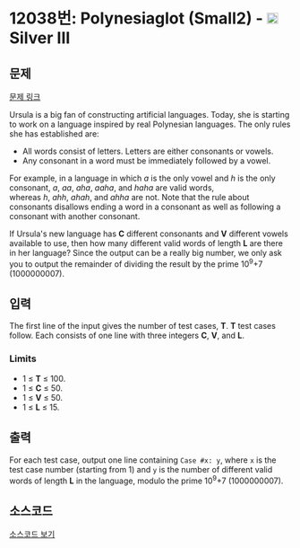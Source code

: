 # 12038번: Polynesiaglot (Small2) - <img src="https://static.solved.ac/tier_small/8.svg" style="height:20px" /> Silver III

<!-- performance -->

<!-- 문제 제출 후 깃허브에 푸시를 했을 때 제출한 코드의 성능이 입력될 공간입니다.-->

<!-- end -->

## 문제

[문제 링크](https://boj.kr/12038)


<p>Ursula is a big fan of constructing artificial languages. Today, she is starting to work on a language inspired by real Polynesian languages. The only rules she has established are:</p>

<ul>
<li>All words consist of letters. Letters are either consonants or vowels.</li>
<li>Any consonant in a word must be immediately followed by a vowel.</li>
</ul>

<p>For example, in a language in which&nbsp;<em>a</em>&nbsp;is the only vowel and&nbsp;<em>h</em>&nbsp;is the only consonant,&nbsp;<em>a</em>,&nbsp;<em>aa</em>,&nbsp;<em>aha</em>,&nbsp;<em>aaha</em>, and&nbsp;<em>haha</em>&nbsp;are valid words, whereas&nbsp;<em>h</em>,&nbsp;<em>ahh</em>,&nbsp;<em>ahah</em>, and&nbsp;<em>ahha</em>&nbsp;are not. Note that the rule about consonants disallows ending a word in a consonant as well as following a consonant with another consonant.</p>

<p>If Ursula's new language has&nbsp;<strong>C</strong>&nbsp;different consonants and&nbsp;<strong>V</strong>&nbsp;different vowels available to use, then how many different valid words of length&nbsp;<strong>L</strong>&nbsp;are there in her language? Since the output can be a really big number, we only ask you to output the remainder of dividing the result by the prime 10<sup>9</sup>+7 (1000000007).</p>



## 입력


<p>The first line of the input gives the number of test cases,&nbsp;<strong>T</strong>.&nbsp;<strong>T</strong>&nbsp;test cases follow. Each consists of one line with three integers&nbsp;<strong>C</strong>,&nbsp;<strong>V</strong>, and&nbsp;<strong>L</strong>.</p>

<h3>Limits</h3>

<ul>
<li>1 ≤&nbsp;<strong>T</strong>&nbsp;≤ 100.</li>
<li>1 ≤&nbsp;<strong>C</strong>&nbsp;≤ 50.</li>
<li>1 ≤&nbsp;<strong>V</strong>&nbsp;≤ 50.</li>
<li>1 ≤&nbsp;<strong>L</strong>&nbsp;≤ 15.</li>
</ul>



## 출력


<p>For each test case, output one line containing&nbsp;<code>Case #x: y</code>, where&nbsp;<code>x</code>&nbsp;is the test case number (starting from 1) and&nbsp;<code>y</code>&nbsp;is the number of different valid words of length&nbsp;<strong>L</strong>&nbsp;in the language, modulo the prime 10<sup>9</sup>+7 (1000000007).</p>



## 소스코드

[소스코드 보기](Polynesiaglot%20(Small2).cpp)